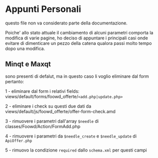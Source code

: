 Appunti Personali
=================

questo file non va considerato parte della documentazione.

Poiche' allo stato attuale il cambiamento di alcuni parametri comporta la modifica di varie pagine, ho deciso di appuntare i principali casi onde evitare di dimenticare un pezzo della catena qualora passi molto tempo dopo una modifica.


Minqt e Maxqt
-------------

sono presenti di defalut, ma in questo caso li voglio eliminare dal form pertanto: 

1 - eliminare dal form i relativi fields: views/default/forms/foowd_offerte/`<add.php|update.php>`

2 - eliminare i check su questi due dati da views/default/js/foowd_offerte/offer-form-check.amd

3 - rimuovere i parametri dall'array `$needle` di classes/Foowd/Action/FormAdd.php

4 - rimuovere i parametri da `$needle_create` e `$needle_update` di `ApiOffer.php`

5 - rimuovo la condizione `required` dallo `schema.xml` per questi campi